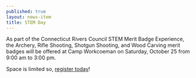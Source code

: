 ```yaml
---
published: true
layout: news-item
title: STEM Day
---
```


As part of the Connecticut Rivers Council STEM Merit Badge Experience, the
Archery, Rifle Shooting, Shotgun Shooting, and Wood Carving merit badges will
be offered at Camp Workcoeman on Saturday, October 25 from 9:00 am to 3:00 pm.

Space is limited so, [register today](http://ctrivers.org/Event.aspx?id=11069)!
